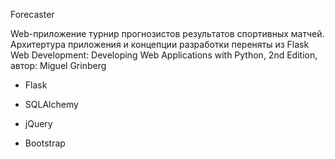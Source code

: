 Forecaster

Web-приложение турнир прогнозистов результатов спортивных матчей. Архитертура приложения и концепции разработки переняты из Flask Web Development: Developing Web Applications with Python, 2nd Edition, автор: Miguel Grinberg

- Flask

- SQLAlchemy

- jQuery

- Bootstrap
